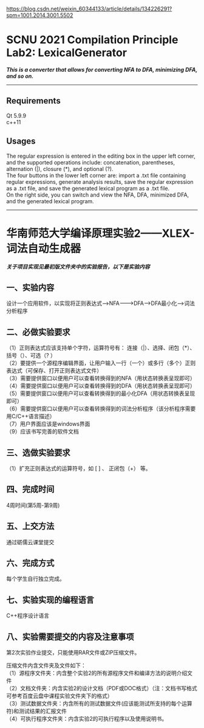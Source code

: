 https://blog.csdn.net/weixin_60344133/article/details/134226291?spm=1001.2014.3001.5502
# SCNU 2021 Compilation Principle Lab2: LexicalGenerator
***This is a converter that allows for converting NFA to DFA, minimizing DFA, and so on.***  

---
## Requirements
Qt 5.9.9   
c++11

   
## Usages
The regular expression is entered in the editing box in the upper left corner, and the supported operations include: concatenation, parentheses, alternation (|), closure (*), and optional (?).   
The four buttons in the lower left corner are: import a .txt file containing regular expressions, generate analysis results, save the regular expression as a .txt file, and save the generated lexical program as a .txt file.   
On the right side, you can switch and view the NFA, DFA, minimized DFA, and the generated lexical program.

---
# 华南师范大学编译原理实验2——XLEX-词法自动生成器

***关于项目实现见最初版文件夹中的实验报告，以下是实验内容***

## 一、实验内容   
设计一个应用软件，以实现将正则表达式-->NFA--->DFA-->DFA最小化-->词法分析程序

## 二、必做实验要求   
 （1）正则表达式应该支持单个字符，运算符号有： 连接（|）、选择、闭包（*）、括号（）、可选（?  ）   
 （2）要提供一个源程序编辑界面，让用户输入一行（一个）或多行（多个）正则表达式（可保存、打开正则表达式文件）   
 （3）需要提供窗口以便用户可以查看转换得到的NFA（用状态转换表呈现即可）   
 （4）需要提供窗口以便用户可以查看转换得到的DFA（用状态转换表呈现即可）   
 （5）需要提供窗口以便用户可以查看转换得到的最小化DFA（用状态转换表呈现即可）   
 （6）需要提供窗口以便用户可以查看转换得到的词法分析程序（该分析程序需要用C/C++语言描述）   
 （7）用户界面应该是windows界面   
 （9）应该书写完善的软件文档   

## 三、选做实验要求   
  （1）扩充正则表达式的运算符号，如   [ ] 、 正闭包（+） 等。   
  
## 四、完成时间
4周时间(第5周-第9周)   

## 五、上交方法
通过砺儒云课堂提交   

## 六、完成方式
每个学生自行独立完成。   

## 七、实验实现的编程语言
C++程序设计语言   

## 八、实验需要提交的内容及注意事项 

第2次实验作业提交，只能使用RAR文件或ZIP压缩文件。   

压缩文件内含文件夹及文件如下：   
（1）源程序文件夹：内含整个实验2的所有源程序文件和编译方法的说明介绍文件   
（2）文档文件夹：内含实验2的设计文档（PDF或DOC格式）（注：文档书写格式可参考百度云盘中课程实验文件夹下的格式）   
（3）测试数据文件夹：内含所有的测试数据文件(应该能测试所支持的每个运算符)和测试结果的汇报文件   
（4）可执行程序文件夹：内含实验2的可执行程序以及使用说明书。   





